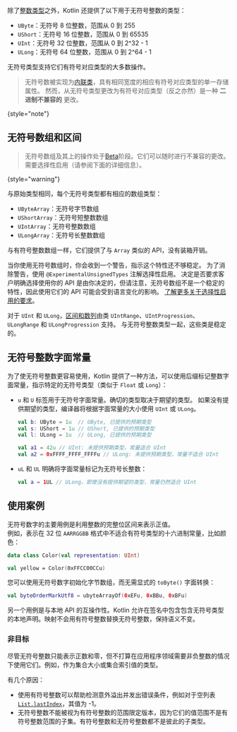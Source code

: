 [//]: # (title: 无符号整数类型（Unsigned integer types）)

除了[整数类型](numbers.md#整数类型)之外，Kotlin 还提供了以下用于无符号整数的类型：

* `UByte`：无符号 8 位整数，范围从 0 到 255
* `UShort`：无符号 16 位整数，范围从 0 到 65535
* `UInt`：无符号 32 位整数，范围从 0 到 2^32 - 1
* `ULong`：无符号 64 位整数，范围从 0 到 2^64 - 1

无符号类型支持它们有符号对应类型的大多数操作。

> 无符号数被实现为[内联类](inline-classes.md)，具有相同宽度的相应有符号对应类型的单一存储属性。
> 然而，从无符号类型更改为有符号对应类型（反之亦然）是一种 **二进制不兼容的** 更改。
>
{style="note"}

## 无符号数组和区间

> 无符号数组及其上的操作处于[Beta](components-stability.md)阶段。它们可以随时进行不兼容的更改。
> 需要选择性启用（请参阅下面的详细信息）。
>
{style="warning"}

与原始类型相同，每个无符号类型都有相应的数组类型：

* `UByteArray`：无符号字节数组
* `UShortArray`：无符号短整数数组
* `UIntArray`：无符号整数数组
* `ULongArray`：无符号长整数数组

与有符号整数数组一样，它们提供了与 `Array` 类似的 API，没有装箱开销。

当你使用无符号数组时，你会收到一个警告，指示这个特性还不够稳定。
为了消除警告，使用 `@ExperimentalUnsignedTypes` 注解选择性启用。
决定是否要求客户明确选择使用你的 API 是由你决定的，但请注意，无符号数组不是一个稳定的特性，因此使用它们的 API 可能会受到语言变化的影响。
[了解更多关于选择性启用的要求](opt-in-requirements.md)。

对于 `UInt` 和 `ULong`，[区间和数列](ranges.md)由类 `UIntRange`、`UIntProgression`、`ULongRange` 和 `ULongProgression` 支持。
与无符号整数类型一起，这些类是稳定的。

## 无符号整数字面常量

为了使无符号整数更容易使用，Kotlin 提供了一种方法，可以使用后缀标记整数字面常量，指示特定的无符号类型（类似于 `Float` 或 `Long`）：

* `u` 和 `U` 标签用于无符号字面常量。确切的类型取决于期望的类型。
  如果没有提供期望的类型，编译器将根据字面常量的大小使用 `UInt` 或 `ULong`。

  ```kotlin
  val b: UByte = 1u  // UByte, 已提供的预期类型
  val s: UShort = 1u // UShort, 已提供的预期类型
  val l: ULong = 1u  // ULong, 已提供的预期类型
  
  val a1 = 42u // UInt: 未提供预期类型，常量适合 UInt
  val a2 = 0xFFFF_FFFF_FFFFu // ULong: 未提供预期类型，常量不适合 UInt
  ```

* `uL` 和 `UL` 明确将字面常量标记为无符号长整数：

  ```kotlin
  val a = 1UL // ULong，即使没有提供期望的类型，常量仍然适合 UInt
  ```

## 使用案例

无符号数字的主要用例是利用整数的完整位区间来表示正值。  
例如，表示在 32 位 `AARRGGBB` 格式中不适合有符号类型的十六进制常量，比如颜色：

```kotlin
data class Color(val representation: UInt)

val yellow = Color(0xFFCC00CCu)
```

您可以使用无符号数字初始化字节数组，而无需显式的 `toByte()` 字面转换：

```kotlin
val byteOrderMarkUtf8 = ubyteArrayOf(0xEFu, 0xBBu, 0xBFu)
```

另一个用例是与本地 API 的互操作性。Kotlin 允许在签名中包含包含无符号类型的本地声明。映射不会用有符号整数替换无符号整数，保持语义不变。

### 非目标

尽管无符号整数只能表示正数和零，但不打算在应用程序领域需要非负整数的情况下使用它们。例如，作为集合大小或集合索引值的类型。

有几个原因：

* 使用有符号整数可以帮助检测意外溢出并发出错误条件，例如对于空列表 [`List.lastIndex`](https://kotlinlang.org/api/latest/jvm/stdlib/kotlin.collections/last-index.html)，其值为 -1。
* 无符号整数不能被视为有符号整数的范围限定版本，因为它们的值范围不是有符号整数范围的子集。有符号整数和无符号整数都不是彼此的子类型。